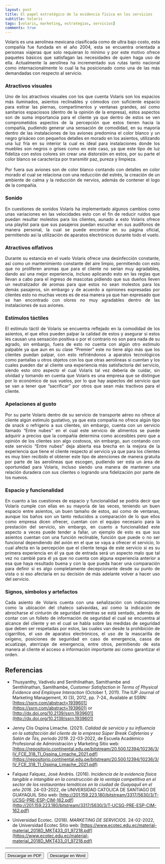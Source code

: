 ```yaml
---
layout: post
title: El papel estratégico de la evidencia física en los servicios 
subtitle: Volaris
tags: [volaris, marketing, estrategias, servicios]
comments: true
---
```


<div style="text-align:justify">
Volaris es una aerolínea mexicana clasificada como de ultra bajo costo, esta compañía fue fundada en el año 2004, esta se encuentra orientada a personas viajeras que solo requieran lo mínimo y por este motivo ofrece paquetes básicos que satisfagan las necesidades de quien haga uso de ella. Actualmente la aerolínea ha incrementado sus rutas tanto nacional como internacionalmente lo cual la ha posicionado como una de las más demandadas con respecto al servicio.
<h3>Atractivos visuales</h3>
Uno de los atractivos visuales con los que cuenta Volaris son los espacios más iluminados, asientos reclinables y cómodos con suficiente espacio para estirar las piernas, compartimentos y ventanas grandes, así como sanitarios espaciosos (dentro de la opinión de la empresa), estos aspectos son de suma importancia para el cliente ya que dentro de estos se ven comprometidos aspectos de la percepción que estos tienen hacia la compañía, pudiendo generar una sensación de comodidad, en su mayoría dentro de las instalaciones de los aviones predomina el color blanco y un negro grisáceo con pequeños detalles en morado en los asientos, utilizando una luz fría en su interior la cual es ideal para instalaciones donde los muebles son negros o grises como en este caso, ya que este tipo de luz fideliza con estos colores sin crear una distorsión en estos, por su parte el color blanco se caracteriza por transmitir paz, pureza y limpieza. <br><br>
Por fuera sus aviones son de color blanco contando con detalles en color morado el cual se relaciona con una reducción del estrés, la creación de un ambiente de calma y la reducción de nervios, además de contener el logo de la compañía.
<h3>Sonido</h3>
En cuestiones de sonidos Volaris ha implementado algunos cambios como unas variaciones en las velocidades esto con el fin de reducir ruidos que puedan resultar molestos para los clientes, aunado a esto Volaris ofrece una playlist para que sus pasajeros puedan escuchar en sus audífonos de manera personal, la cual se puede encontrar en su página oficial, permitiendo así la utilización de aparatos electrónicos durante todo el vuelo.
<h3>Atractivos olfativos</h3>
Durante su estancia en el vuelo Volaris ofrece una desinfección constante, así como un mantenimiento constante del aire limpio, permitiendo con esto que no proliferen aromas que para el cliente no serían muy agradables, dando así una mejor experiencia, incluso aplicando esto en las reglas que llevan a cabo para el ingreso de mascotas pidiendo que sus dueños lleven un neutralizador de aromas para que estos no sean molestos para los demás pasajeros, sin embargo y de acuerdo a opiniones expresadas por clientes esto no muchas veces es de esa manera ya que han expresado que se han encontrado con olores no muy agradables dentro de las instalaciones de sus aviones.
<h3>Estímulos táctiles</h3>
El estímulo táctil de Volaris se encuentra reflejado en la comodidad de los asientos, el que ellos pueden palpar la calidad de estos y asegurar si estos les causan una sensación positiva o por el contrario no son para nada de su agrado, sin embargo, fuera de esto no cuenta con algún otro estímulo palpable ya que aun en su clase “Premier” este no tiene algo más que los clientes puedan palpar, con esto refiriéndonos a aparatos tecnológicos como pantallas u otros objetos con los que otras aerolíneas si cuentan y los cuales pueden dar al cliente una experiencia más satisfactoria del servicio, siendo esto otro aspecto el cual Volaris tal vez debería de
cuidar, sin olvidad y tomando en cuenta que Volaris es una empresa que se distingue por lo económico de sus vuelos, por lo que hay aspectos del servicio que se van a tener que “sacrificar” por otros que sean más tractivos para el cliente.
<h3>Apelaciones al gusto</h3>
Por su parte Volaris dentro de su servicio de transporte aéreo no ofrece al cliente algún estimulo gustativo, ya que esta compañía no ofrece algún tipo de snack o refrigerio a sus clientes, sin embargo, cuenta con un servicio llamado “Entre nubes” en el cual este servicio de alimentos se puede adquirir a precios que la compañía determina como accesibles pero que a opinión de los clientes son algo costosos, sin embargo, aun contando con este servicio “Entre nubes” deja abierta esa brecha en la mejora de la experiencia que tiene el cliente respecto al servicio ya que para los clientes es muy bien recibido el obtener este tipo de atenciones de manera gratuita por parte de las aerolíneas que escogen, pudiendo ser esta un área de oportunidad para Volaris, incluso siendo una manera de mantener una relación duradera con sus clientes o logrando una fidelización por parte de los nuevos.
<h3>Espacio y funcionalidad</h3>
En cuanto a las cuestiones de espacio y funcionalidad se podría decir que Volaris cumple con ellas en su mayoría de las veces, teniendo un buen espacio entre asientos, un buen tamaño de estos, así como de ventanas, aunque los baños son un tanto reducidos a comparación de lo que ellos como empresa dicen ofrecer, cuentan con el equipo necesario para la prestación del servicio, sin embargo, en cuanto a funcionalidad este aspecto a veces puede tender a fallar, un ejemplo de esto es que sus asientos cuentan con una función reclinable, función que puede o no ser funcional dependiendo del avión en el que se vaya a ofrecer el servicio, lo cual afecta en la percepción que el cliente tenga de este servicio si es su primera experiencia en él ya que de entrada será un aspecto malo que tal vez no cambié para él ya que no cuenta con alguna experiencia anterior a esa que haya resultado buena y con la que pueda hacer una comparación para definir si es algo completamente decepcionante desde su punto de vista o si eso afectaría en su decisión de más adelante volver a hacer uso del servicio.
<h3>Signos, símbolos y artefactos</h3>
Cada asiento de Volaris cuenta con una señalización con indicaciones como la ubicación del chaleco salvavidas, así como la indicación de abrocharse el cinturón de seguridad mientras se está sentado, además de contar con un folleto de información de seguridad el cual se encuentra al alcance del cliente y en el cual se habla sobre las medidas de seguridad que deben ser respetadas por estos, las cuales van desde la prohibición de cigarrillos, el uso de aparatos electrónicos, el uso de la mascarilla de oxígeno, posiciones de seguridad en caso de emergencia, casos de acuatizaje, aterrizaje de emergencia, entre otros, permitiendo de esta manera al cliente el acceso a información importante así como garantizar el orden.
</div>

## Referencias

- Thusyanthy, Vadivelu and Senthilnathan, Samithambe and Senthilnathan, Samithambe, *Customer Satisfaction in Terms of Physical Evidence and Employee Interaction* (October 1, 2011). The IUP Journal of Marketing Management, XI (3), 2012, pp. 7-24., Available at SSRN: [https://ssrn.com/abstract=1939601](https://ssrn.com/abstract=1939601) or [http://dx.doi.org/10.2139/ssrn.1939601](http://dx.doi.org/10.2139/ssrn.1939601)

- Jenny Clis Ospina Limache. (2021). *Calidad de servicio y su influencia en la satisfacción del cliente de la empresa Súper Break Cafeterías y Salón de Tés, periodo 2019*. 22-03-2022, de Escuela Académico Profesional de Administración y Marketing Sitio web: [https://repositorio.continental.edu.pe/bitstream/20.500.12394/10236/3/IV_FCE_318_TI_Ospina_Limache_2021.pdf](https://repositorio.continental.edu.pe/bitstream/20.500.12394/10236/3/IV_FCE_318_TI_Ospina_Limache_2021.pdf)

- Falquez Falquez, José Andrés. (2016). *Incidencia de la evidencia física tangible e intangible en la construcción de la ventaja competitiva en el sector de los restaurantes temáticos en la ciudad de Guayaquil en el año 2016*. 24-03-2022, de UNIVERSIDAD CATOLICA DE SANTIAGO DE GUAYAQUIL Sitio web: [http://201.159.223.180/bitstream/3317/5630/3/T-UCSG-PRE-ESP-CIM-162.pdf](http://201.159.223.180/bitstream/3317/5630/3/T-UCSG-PRE-ESP-CIM-162.pdf)

- Universidad Ecotec. (2018). *MARKETING DE SERVICIOS*. 24-02-2022, de Universidad Ecotec Sitio web: [https://www.ecotec.edu.ec/material-material_2018D_MKT433_01_97218.pdf](https://www.ecotec.edu.ec/material-material_2018D_MKT433_01_97218.pdf)

--------------------------------

<button name="PDF" class="btn-adn"> <a style="text-decoration:none; color: inherit" href="https://katherig.github.io/files/Análisis-de-Volaris.pdf">Descargar en PDF</a> </button> &nbsp; <button name="Word" class="btn-adn"> <a style="text-decoration:none; color: inherit" href="https://katherig.github.io/files/Análisis-de-Volaris.docx">Descargar en Word</a> </button>



